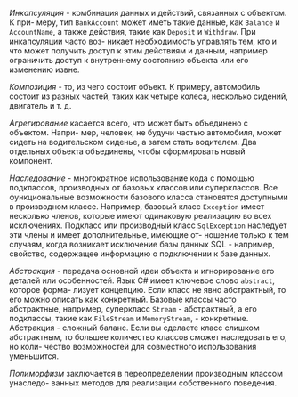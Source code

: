 
*Инкапсуляция* - комбинация данных и действий, связанных с объектом. К при-
меру, тип `BankAccount` может иметь такие данные, как `Balance` и `AccountName`,
а также действия, такие как `Deposit` и `Withdraw`. При инкапсуляции часто воз-
никает необходимость управлять тем, кто и что может получить доступ к этим
действиям и данным, например ограничить доступ к внутреннему состоянию
объекта или его изменению извне.

*Композиция* - то, из чего состоит объект. К примеру, автомобиль состоит из
разных частей, таких как четыре колеса, несколько сидений, двигатель и т. д.

*Агрегирование* касается всего, что может быть объединено с объектом. Напри-
мер, человек, не будучи частью автомобиля, может сидеть на водительском
сиденье, а затем стать водителем. Два отдельных объекта объединены, чтобы
сформировать новый компонент.

*Наследование* - многократное использование кода с помощью подклассов,
производных от базовых классов или суперклассов. Все функциональные
возможности базового класса становятся доступными в производном классе.
Например, базовый класс `Exception` имеет несколько членов, которые имеют
одинаковую реализацию во всех исключениях. Подкласс или производный
класс `SqlException` наследует эти члены и имеет дополнительные, имеющие от-
ношение только к тем случаям, когда возникает исключение базы данных SQL -
например, свойство, содержащее информацию о подключении к базе данных.

*Абстракция* - передача основной идеи объекта и игнорирование его деталей
или особенностей. Язык C# имеет ключевое слово `abstract`, которое форма-
лизует концепцию. Если класс не явно абстрактный, то его можно описать
как конкретный. Базовые классы часто абстрактные, например, суперкласс
`Stream` - абстрактный, а его подклассы, такие как `FileStream` и `MemoryStream`, -
конкретные. Абстракция - сложный баланс. Если вы сделаете класс слишком
абстрактным, то большее количество классов сможет наследовать его, но коли-
чество возможностей для совместного использования уменьшится.

*Полиморфизм* заключается в переопределении производным классом унаследо-
ванных методов для реализации собственного поведения.

